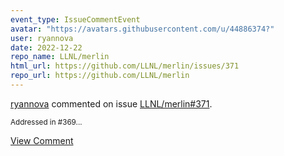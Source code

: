 ```yaml
---
event_type: IssueCommentEvent
avatar: "https://avatars.githubusercontent.com/u/44886374?"
user: ryannova
date: 2022-12-22
repo_name: LLNL/merlin
html_url: https://github.com/LLNL/merlin/issues/371
repo_url: https://github.com/LLNL/merlin
---
```


<a href='https://github.com/ryannova' target='_blank'>ryannova</a> commented on issue <a href='https://github.com/LLNL/merlin/issues/371' target='_blank'>LLNL/merlin#371</a>.

<small>Addressed in #369...</small>

<a href='https://github.com/LLNL/merlin/issues/371' target='_blank'>View Comment</a>